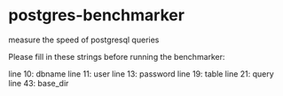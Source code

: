 # postgres-benchmarker
measure the speed of postgresql queries

Please fill in these strings before running the benchmarker:

line 10: dbname
line 11: user
line 13: password
line 19: table
line 21: query
line 43: base_dir
